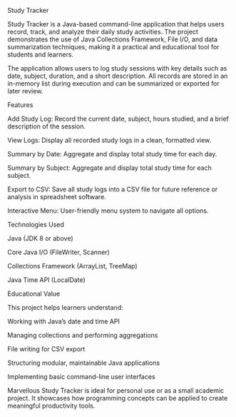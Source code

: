 Study Tracker


Study Tracker is a Java-based command-line application that helps users record, track, and analyze their daily study activities. The project demonstrates the use of Java Collections Framework, File I/O, and data summarization techniques, making it a practical and educational tool for students and learners.

The application allows users to log study sessions with key details such as date, subject, duration, and a short description. All records are stored in an in-memory list during execution and can be summarized or exported for later review.

Features

Add Study Log: Record the current date, subject, hours studied, and a brief description of the session.

View Logs: Display all recorded study logs in a clean, formatted view.

Summary by Date: Aggregate and display total study time for each day.

Summary by Subject: Aggregate and display total study time for each subject.

Export to CSV: Save all study logs into a CSV file for future reference or analysis in spreadsheet software.

Interactive Menu: User-friendly menu system to navigate all options.

Technologies Used

Java (JDK 8 or above)

Core Java I/O (FileWriter, Scanner)

Collections Framework (ArrayList, TreeMap)

Java Time API (LocalDate)

Educational Value

This project helps learners understand:

Working with Java’s date and time API

Managing collections and performing aggregations

File writing for CSV export

Structuring modular, maintainable Java applications

Implementing basic command-line user interfaces

Marvellous Study Tracker is ideal for personal use or as a small academic project. It showcases how programming concepts can be applied to create meaningful productivity tools.
